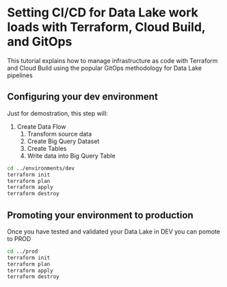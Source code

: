 # Setting CI/CD for Data Lake work loads with Terraform, Cloud Build, and GitOps

This tutorial explains how to manage infrastructure as code with Terraform and Cloud Build using the popular GitOps methodology for Data Lake pipelines

## Configuring your **dev** environment
Just for demostration, this step will:

 1. Create Data Flow
    1. Transform source data
    2. Create Big Query Dataset
    3. Create Tables
    4. Write data into Big Query Table

```bash
cd ../environments/dev
terraform init
terraform plan
terraform apply
terraform destroy
```

## Promoting your environment to **production**

Once you have tested and validated your Data Lake in DEV you can pomote to PROD 

```bash
cd ../prod
terraform init
terraform plan
terraform apply
terraform destroy
```
